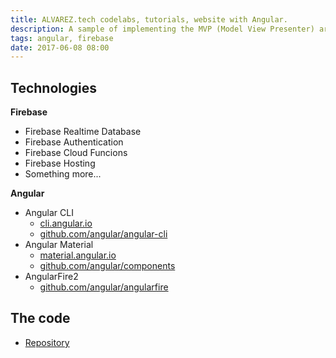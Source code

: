 ```yaml
---
title: ALVAREZ.tech codelabs, tutorials, website with Angular. 
description: A sample of implementing the MVP (Model View Presenter) architecture pattern in an Android application.
tags: angular, firebase
date: 2017-06-08 08:00
---
```


## Technologies

__Firebase__

* Firebase Realtime Database
* Firebase Authentication
* Firebase Cloud Funcions
* Firebase Hosting
* Something more...
  
__Angular__
  
* Angular CLI
  * [cli.angular.io](https://cli.angular.io/)
  * [github.com/angular/angular-cli](https://github.com/angular/angular-cli)
* Angular Material
  * [material.angular.io](https://material.angular.io/)
  * [github.com/angular/components](https://github.com/angular/components)
* AngularFire2
  * [github.com/angular/angularfire](https://github.com/angular/angularfire)

## The code

* [Repository](https://github.com/alvareztech/maksha-web)
